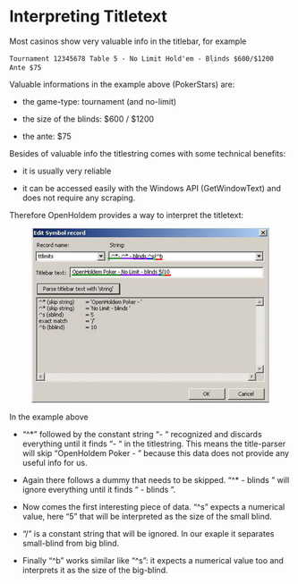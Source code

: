 # Interpreting Titletext

Most casinos show very valuable info in the titlebar, for example

    Tournament 12345678 Table 5 - No Limit Hold'em - Blinds $600/$1200 Ante $75

Valuable informations in the example above (PokerStars) are:

- the game-type: tournament (and no-limit)

- the size of the blinds: \$600 / \$1200

- the ante: \$75

Besides of valuable info the titlestring comes with some technical
benefits:

- it is usually very reliable

- it can be accessed easily with the Windows API (GetWindowText) and
  does not require any scraping.

Therefore OpenHoldem provides a way to interpret the titletext:

<figure>
<img src="images/openholdem/scraping_in_practice/interpreting_title_text/title_text.jpg" />
</figure>

In the example above

- “^\*” followed by the constant string “- “ recognized and discards
  everything until it finds “- “ in the titlestring. This means the
  title-parser will skip “OpenHoldem Poker - ” because this data does
  not provide any useful info for us.

- Again there follows a dummy that needs to be skipped. “^\* - blinds ”
  will ignore everything until it finds “ - blinds ”.

- Now comes the first interesting piece of data. “^s” expects a
  numerical value, here “5” that will be interpreted as the size of the
  small blind.

- “/” is a constant string that will be ignored. In our exaple it
  separates small-blind from big blind.

- Finally “^b” works similar like “^s”: it expects a numerical value too
  and interprets it as the size of the big-blind.
